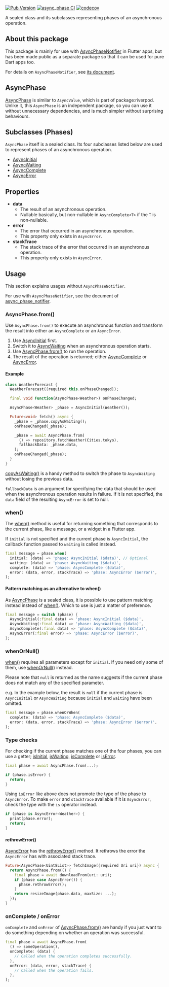 [![Pub Version](https://img.shields.io/pub/v/async_phase)](https://pub.dev/packages/async_phase)
[![async_phase CI](https://github.com/kaboc/async-phase/actions/workflows/async_phase.yml/badge.svg)](https://github.com/kaboc/async-phase/actions/workflows/async_phase.yml)
[![codecov](https://codecov.io/gh/kaboc/async-phase/branch/main/graph/badge.svg?token=JKEGKLL8W2)](https://codecov.io/gh/kaboc/async-phase)

A sealed class and its subclasses representing phases of an asynchronous operation.

## About this package

This package is mainly for use with [AsyncPhaseNotifier][AsyncPhaseNotifier]
in Flutter apps, but has been made public as a separate package so that it
can be used for pure Dart apps too.

For details on `AsyncPhaseNotifier`, see [its document][AsyncPhaseNotifier].

## AsyncPhase

[AsyncPhase][AsyncPhase] is similar to `AsyncValue`, which is part of package:riverpod.
Unlike it, this `AsyncPhase` is an independent package, so you can use it without
unnecessary dependencies, and is much simpler without surprising behaviours.

## Subclasses (Phases)

`AsyncPhase` itself is a sealed class. Its four subclasses listed below are
used to represent phases of an asynchronous operation.

- [AsyncInitial][AsyncInitial]
- [AsyncWaiting][AsyncWaiting]
- [AsyncComplete][AsyncComplete]
- [AsyncError][AsyncError]

## Properties

- **data**
    - The result of an asynchronous operation.
    - Nullable basically, but non-nullable in `AsyncComplete<T>` if the `T`
      is non-nullable.
- **error**
    - The error that occurred in an asynchronous operation.
    - This property only exists in `AsyncError`.
- **stackTrace**
    - The stack trace of the error that occurred in an asynchronous operation.
    - This property only exists in `AsyncError`.

## Usage

This section explains usages without `AsyncPhaseNotifier`.

For use with `AsyncPhaseNotifier`, see the document of
[async_phase_notifier][AsyncPhaseNotifier].

### AsyncPhase.from()

Use `AsyncPhase.from()` to execute an asynchronous function and transform the result
into either an `AsyncComplete` or an `AsyncError`.

1. Use [AsyncInitial][AsyncInitial] first.
2. Switch it to [AsyncWaiting][AsyncWaiting] when an asynchronous operation starts.
3. Use [AsyncPhase.from()][from] to run the operation.
4. The result of the operation is returned; either [AsyncComplete][AsyncComplete]
   or [AsyncError][AsyncError].

#### Example

```dart
class WeatherForecast {
  WeatherForecast({required this.onPhaseChanged});

  final void Function(AsyncPhase<Weather>) onPhaseChanged;

  AsyncPhase<Weather> _phase = AsyncInitial(Weather());

  Future<void> fetch() async {
    _phase = _phase.copyAsWaiting();
    onPhaseChanged(_phase);

    _phase = await AsyncPhase.from(
      () => repository.fetchWeather(Cities.tokyo),
      fallbackData: _phase.data,
    );
    onPhaseChanged(_phase);
  }
}
```

[copyAsWaiting()][copyAsWaiting] is a handy method to switch the phase to `AsyncWaiting`
without losing the previous data.

`fallbackData` is an argument for specifying the data that should be used when the
asynchronous operation results in failure. If it is not specified, the `data` field
of the resulting `AsyncError` is set to null.

### when()

The [when()][when] method is useful for returning something that corresponds to the
current phase, like a message, or a widget in a Flutter app.

If `initial` is not specified and the current phase is `AsyncInitial`, the callback
function passed to `waiting` is called instead.

```dart
final message = phase.when(
  initial: (data) => 'phase: AsyncInitial ($data)', // Optional
  waiting: (data) => 'phase: AsyncWaiting ($data)',
  complete: (data) => 'phase: AsyncComplete ($data)',
  error: (data, error, stackTrace) => 'phase: AsyncError ($error)',
);
```

#### Pattern matching as an alternative to when()

As [AsyncPhase] is a sealed class, it is possible to use pattern matching instead
instead of [when()][when]. Which to use is just a matter of preference.

```dart
final message = switch (phase) {
  AsyncInitial(:final data) => 'phase: AsyncInitial ($data)',
  AsyncWaiting(:final data) => 'phase: AsyncWaiting ($data)',
  AsyncComplete(:final data) => 'phase: AsyncComplete ($data)',
  AsyncError(:final error) => 'phase: AsyncError ($error)',
};
```

### whenOrNull()

[when()][when] requires all parameters except for `initial`. If you need only some
of them, use [whenOrNull()][whenOrNull] instead.

Please note that `null` is returned as the name suggests if the current phase
does not match any of the specified parameter.

e.g. In the example below, the result is `null` if the current phase is `AsyncInitial`
or `AsyncWaiting` because `initial` and `waiting` have been omitted.

```dart
final message = phase.whenOrWhen(
  complete: (data) => 'phase: AsyncComplete ($data)',
  error: (data, error, stackTrace) => 'phase: AsyncError ($error)',
);
```

### Type checks

For checking if the current phase matches one of the four phases, you can use
a getter; [isInitial][isInitial], [isWaiting][isWaiting], [isComplete][isComplete]
or [isError][isError].

```dart
final phase = await AsyncPhase.from(...);

if (phase.isError) {
  return;
}
```

Using `isError` like above does not promote the type of the phase to `AsyncError`.
To make `error` and `stackTrace` available if it is `AsyncError`, check the type
with the `is` operator instead.

```dart
if (phase is AsyncError<Weather>) {
  print(phase.error);
  return;
}
```

#### rethrowError()

[AsyncError] has the [rethrowError()][rethrowError] method. It rethrows the
error the `AsyncError` has with associated stack trace.

```dart
Future<AsyncPhase<Uint8List>> fetchImage({required Uri uri}) async {
  return AsyncPhase.from(() {
    final phase = await downloadFrom(uri: uri);
    if (phase case AsyncError()) {
      phase.rethrowError();
    }
    return resizeImage(phase.data, maxSize: ...);
  });
}
```

### onComplete / onError

`onComplete` and `onError` of [AsyncPhase.from()][from] are handy if you just
want to do something depending on whether an operation was successful.

```dart
final phase = await AsyncPhase.from(
  () => someOperation(),
  onComplete: (data) {
    // Called when the operation completes successfully.
  },
  onError: (data, error, stackTrace) {
    // Called when the operation fails.
  },
);
```

[AsyncPhase]: https://pub.dev/documentation/async_phase/latest/async_phase/AsyncPhase-class.html
[AsyncInitial]: https://pub.dev/documentation/async_phase/latest/async_phase/AsyncInitial-class.html
[AsyncWaiting]: https://pub.dev/documentation/async_phase/latest/async_phase/AsyncWaiting-class.html
[AsyncComplete]: https://pub.dev/documentation/async_phase/latest/async_phase/AsyncComplete-class.html
[AsyncError]: https://pub.dev/documentation/async_phase/latest/async_phase/AsyncError-class.html
[from]: https://pub.dev/documentation/async_phase/latest/async_phase/AsyncPhase/from.html
[copyAsWaiting]: https://pub.dev/documentation/async_phase/latest/async_phase/AsyncPhase/copyAsWaiting.html
[when]: https://pub.dev/documentation/async_phase/latest/async_phase/AsyncPhase/when.html
[whenOrNull]: https://pub.dev/documentation/async_phase/latest/async_phase/AsyncPhase/whenOrNull.html
[rethrowError]: https://pub.dev/documentation/async_phase/latest/async_phase/AsyncError/rethrowError.html
[isInitial]: https://pub.dev/documentation/async_phase/latest/async_phase/AsyncPhase/isInitial.html
[isWaiting]: https://pub.dev/documentation/async_phase/latest/async_phase/AsyncPhase/isWaiting.html
[isComplete]: https://pub.dev/documentation/async_phase/latest/async_phase/AsyncPhase/isComplete.html
[isError]: https://pub.dev/documentation/async_phase/latest/async_phase/AsyncPhase/isError.html
[AsyncPhaseNotifier]: https://pub.dev/packages/async_phase_notifier

